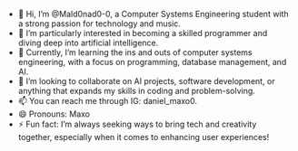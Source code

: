 - 👋 Hi, I’m @Mald0nad0-0, a Computer Systems Engineering student with a strong passion for technology and music.
- 👀 I’m particularly interested in becoming a skilled programmer and diving deep into artificial intelligence.
- 🌱 Currently, I’m learning the ins and outs of computer systems engineering, with a focus on programming, database management, and AI.
- 💞️ I’m looking to collaborate on AI projects, software development, or anything that expands my skills in coding and problem-solving.
- 📫 You can reach me through IG: daniel_maxo0.
- 😄 Pronouns: Maxo
- ⚡ Fun fact: I’m always seeking ways to bring tech and creativity together, especially when it comes to enhancing user experiences!


<!---
Mald0nad0-0/Mald0nad0-0 is a ✨ special ✨ repository because its `README.md` (this file) appears on your GitHub profile.
You can click the Preview link to take a look at your changes.
--->
